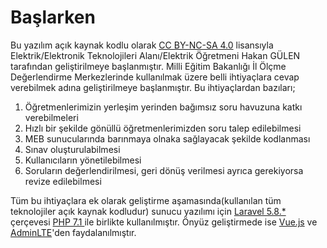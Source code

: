 # Başlarken

Bu yazılım açık kaynak kodlu olarak [CC BY-NC-SA 4.0](https://creativecommons.org/licenses/by-nc-sa/4.0/legalcode.tr) lisansıyla Elektrik/Elektronik Teknolojileri Alanı/Elektrik Öğretmeni Hakan GÜLEN tarafından geliştirilmeye başlanmıştır. Milli Eğitim Bakanlığı İl Ölçme Değerlendirme Merkezlerinde kullanılmak üzere belli ihtiyaçlara cevap verebilmek adına geliştirilmeye başlanmıştır.  Bu ihtiyaçlardan bazıları;

1. Öğretmenlerimizin yerleşim yerinden bağımsız soru havuzuna katkı verebilmeleri
2. Hızlı bir şekilde gönüllü öğretmenlerimizden soru talep edilebilmesi
3. MEB sunucularında barınmaya olnaka sağlayacak şekilde kodlanması
4. Sınav oluşturulabilmesi
5. Kullanıcıların yönetilebilmesi
6. Soruların değerlendirilmesi, geri dönüş verilmesi ayrıca gerekiyorsa revize edilebilmesi

Tüm bu ihtiyaçlara ek olarak geliştirme aşamasında\(kullanılan tüm teknolojiler açık kaynak kodludur\) sunucu yazılımı için [Laravel 5.8.\*](https://laravel.com/docs/5.8)  çerçevesi  [PHP 7.1 ](https://www.php.net/manual/tr/index.php)ile birlikte kullanılmıştır. Önyüz geliştirmede ise [Vue.js](https://vuejs.org/v2/guide/) ve [AdminLTE](https://adminlte.io/)'den faydalanılmıştır.


